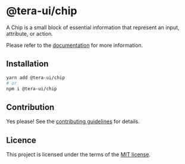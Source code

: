 # @tera-ui/chip

A Chip is a small block of essential information that represent an input, attribute, or action.

Please refer to the [documentation](https://teraui.org/docs/components/chip) for more information.

## Installation

```sh
yarn add @tera-ui/chip
# or
npm i @tera-ui/chip
```

## Contribution

Yes please! See the
[contributing guidelines](https://github.com/hieumau12/tera-ui/blob/master/CONTRIBUTING.md)
for details.

## Licence

This project is licensed under the terms of the
[MIT license](https://github.com/hieumau12/tera-ui/blob/master/LICENSE).
